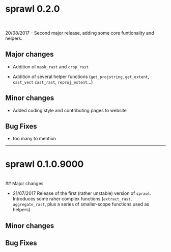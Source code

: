 # sprawl 0.2.0
<br>

20/08/2017 - Second major release, adding some core funtionality and helpers. 

## Major changes 

 - Addition of `mask_rast` and `crop_rast`
 
 - Addition of several helper functions (`get_projstring`, `get_extent`, `cast_vect`
 `cast_rast`, `reproj_extent`...)

## Minor changes 

 - Added coding style and contributing pages to website
 
## Bug Fixes 

 - too many to mention

________________________________________________________________________________

# sprawl 0.1.0.9000
<br>
## Major changes 

 - 21/07/2017 Release of the first (rather unstable) version of `sprawl`. Introduces
  some raher complex functions (`extract_rast`, `aggregate_rast`, plus a series of
  smaller-scope functions used as helpers). 

## Minor changes 


## Bug Fixes 


